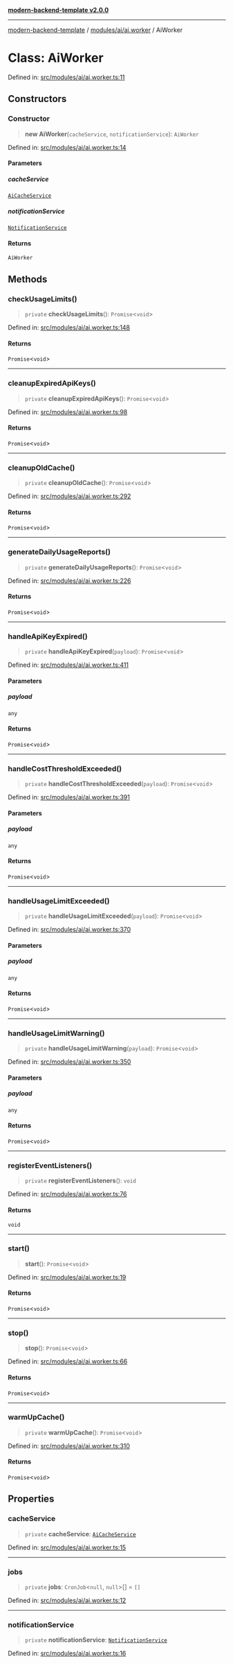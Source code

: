 [**modern-backend-template v2.0.0**](../../../../README.md)

***

[modern-backend-template](../../../../modules.md) / [modules/ai/ai.worker](../README.md) / AiWorker

# Class: AiWorker

Defined in: [src/modules/ai/ai.worker.ts:11](https://github.com/maemreyo/saas-4cus-nodejs/blob/2a5b3f3aa11335dfa561e80e1feabb8e6084261e/src/modules/ai/ai.worker.ts#L11)

## Constructors

### Constructor

> **new AiWorker**(`cacheService`, `notificationService`): `AiWorker`

Defined in: [src/modules/ai/ai.worker.ts:14](https://github.com/maemreyo/saas-4cus-nodejs/blob/2a5b3f3aa11335dfa561e80e1feabb8e6084261e/src/modules/ai/ai.worker.ts#L14)

#### Parameters

##### cacheService

[`AiCacheService`](../../ai.cache/classes/AiCacheService.md)

##### notificationService

[`NotificationService`](../../../notification/notification.service/classes/NotificationService.md)

#### Returns

`AiWorker`

## Methods

### checkUsageLimits()

> `private` **checkUsageLimits**(): `Promise`\<`void`\>

Defined in: [src/modules/ai/ai.worker.ts:148](https://github.com/maemreyo/saas-4cus-nodejs/blob/2a5b3f3aa11335dfa561e80e1feabb8e6084261e/src/modules/ai/ai.worker.ts#L148)

#### Returns

`Promise`\<`void`\>

***

### cleanupExpiredApiKeys()

> `private` **cleanupExpiredApiKeys**(): `Promise`\<`void`\>

Defined in: [src/modules/ai/ai.worker.ts:98](https://github.com/maemreyo/saas-4cus-nodejs/blob/2a5b3f3aa11335dfa561e80e1feabb8e6084261e/src/modules/ai/ai.worker.ts#L98)

#### Returns

`Promise`\<`void`\>

***

### cleanupOldCache()

> `private` **cleanupOldCache**(): `Promise`\<`void`\>

Defined in: [src/modules/ai/ai.worker.ts:292](https://github.com/maemreyo/saas-4cus-nodejs/blob/2a5b3f3aa11335dfa561e80e1feabb8e6084261e/src/modules/ai/ai.worker.ts#L292)

#### Returns

`Promise`\<`void`\>

***

### generateDailyUsageReports()

> `private` **generateDailyUsageReports**(): `Promise`\<`void`\>

Defined in: [src/modules/ai/ai.worker.ts:226](https://github.com/maemreyo/saas-4cus-nodejs/blob/2a5b3f3aa11335dfa561e80e1feabb8e6084261e/src/modules/ai/ai.worker.ts#L226)

#### Returns

`Promise`\<`void`\>

***

### handleApiKeyExpired()

> `private` **handleApiKeyExpired**(`payload`): `Promise`\<`void`\>

Defined in: [src/modules/ai/ai.worker.ts:411](https://github.com/maemreyo/saas-4cus-nodejs/blob/2a5b3f3aa11335dfa561e80e1feabb8e6084261e/src/modules/ai/ai.worker.ts#L411)

#### Parameters

##### payload

`any`

#### Returns

`Promise`\<`void`\>

***

### handleCostThresholdExceeded()

> `private` **handleCostThresholdExceeded**(`payload`): `Promise`\<`void`\>

Defined in: [src/modules/ai/ai.worker.ts:391](https://github.com/maemreyo/saas-4cus-nodejs/blob/2a5b3f3aa11335dfa561e80e1feabb8e6084261e/src/modules/ai/ai.worker.ts#L391)

#### Parameters

##### payload

`any`

#### Returns

`Promise`\<`void`\>

***

### handleUsageLimitExceeded()

> `private` **handleUsageLimitExceeded**(`payload`): `Promise`\<`void`\>

Defined in: [src/modules/ai/ai.worker.ts:370](https://github.com/maemreyo/saas-4cus-nodejs/blob/2a5b3f3aa11335dfa561e80e1feabb8e6084261e/src/modules/ai/ai.worker.ts#L370)

#### Parameters

##### payload

`any`

#### Returns

`Promise`\<`void`\>

***

### handleUsageLimitWarning()

> `private` **handleUsageLimitWarning**(`payload`): `Promise`\<`void`\>

Defined in: [src/modules/ai/ai.worker.ts:350](https://github.com/maemreyo/saas-4cus-nodejs/blob/2a5b3f3aa11335dfa561e80e1feabb8e6084261e/src/modules/ai/ai.worker.ts#L350)

#### Parameters

##### payload

`any`

#### Returns

`Promise`\<`void`\>

***

### registerEventListeners()

> `private` **registerEventListeners**(): `void`

Defined in: [src/modules/ai/ai.worker.ts:76](https://github.com/maemreyo/saas-4cus-nodejs/blob/2a5b3f3aa11335dfa561e80e1feabb8e6084261e/src/modules/ai/ai.worker.ts#L76)

#### Returns

`void`

***

### start()

> **start**(): `Promise`\<`void`\>

Defined in: [src/modules/ai/ai.worker.ts:19](https://github.com/maemreyo/saas-4cus-nodejs/blob/2a5b3f3aa11335dfa561e80e1feabb8e6084261e/src/modules/ai/ai.worker.ts#L19)

#### Returns

`Promise`\<`void`\>

***

### stop()

> **stop**(): `Promise`\<`void`\>

Defined in: [src/modules/ai/ai.worker.ts:66](https://github.com/maemreyo/saas-4cus-nodejs/blob/2a5b3f3aa11335dfa561e80e1feabb8e6084261e/src/modules/ai/ai.worker.ts#L66)

#### Returns

`Promise`\<`void`\>

***

### warmUpCache()

> `private` **warmUpCache**(): `Promise`\<`void`\>

Defined in: [src/modules/ai/ai.worker.ts:310](https://github.com/maemreyo/saas-4cus-nodejs/blob/2a5b3f3aa11335dfa561e80e1feabb8e6084261e/src/modules/ai/ai.worker.ts#L310)

#### Returns

`Promise`\<`void`\>

## Properties

### cacheService

> `private` **cacheService**: [`AiCacheService`](../../ai.cache/classes/AiCacheService.md)

Defined in: [src/modules/ai/ai.worker.ts:15](https://github.com/maemreyo/saas-4cus-nodejs/blob/2a5b3f3aa11335dfa561e80e1feabb8e6084261e/src/modules/ai/ai.worker.ts#L15)

***

### jobs

> `private` **jobs**: `CronJob`\<`null`, `null`\>[] = `[]`

Defined in: [src/modules/ai/ai.worker.ts:12](https://github.com/maemreyo/saas-4cus-nodejs/blob/2a5b3f3aa11335dfa561e80e1feabb8e6084261e/src/modules/ai/ai.worker.ts#L12)

***

### notificationService

> `private` **notificationService**: [`NotificationService`](../../../notification/notification.service/classes/NotificationService.md)

Defined in: [src/modules/ai/ai.worker.ts:16](https://github.com/maemreyo/saas-4cus-nodejs/blob/2a5b3f3aa11335dfa561e80e1feabb8e6084261e/src/modules/ai/ai.worker.ts#L16)

